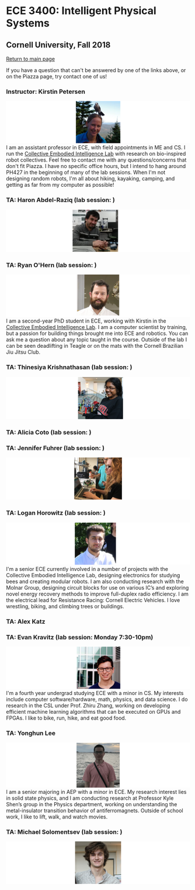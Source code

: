 # ECE 3400: Intelligent Physical Systems
## Cornell University, Fall 2018

[Return to main page](https://cei-lab.github.io/ece3400-2018/)

If you have a question that can't be answered by one of the links above, or on the Piazza page, try contact one of us!

### Instructor: Kirstin Petersen

![Kirstin](./images/Kirstin.png)
I am an assistant professor in ECE, with field appointments in ME and CS. I run the [Collective Embodied Intelligence Lab](http://cei.ece.cornell.edu/) with research on bio-inspired robot collectives. Feel free to contact me with any questions/concerns that don't fit Piazza. I have no specific office hours, but I intend to hang around PH427 in the beginning of many of the lab sessions. When I'm not designing random robots, I'm all about hiking, kayaking, camping, and getting as far from my computer as possible!

### TA: Haron Abdel-Raziq (lab session: )

![Haron](./images/Haron.png)

### TA: Ryan O'Hern (lab session: )

![Ryan](./images/Ryan.png)
I am a second-year PhD student in ECE, working with Kirstin in the [Collective Embodied Intelligence Lab](http://cei.ece.cornell.edu/). I am a computer scientist by training, but a passion for building things brought me into ECE and robotics. You can ask me a question about any topic taught in the course. Outside of the lab I can be seen deadlifting in Teagle or on the mats with the Cornell Brazilian Jiu Jitsu Club.

### TA: Thinesiya Krishnathasan (lab session: )

![Thinesiya](./images/Thinesiya.png)

### TA: Alicia Coto (lab session: )

### TA: Jennifer Fuhrer (lab session: )

![Jennifer](./images/Jennifer.png)

### TA: Logan Horowitz (lab session: )

![Logan](./images/Logan.png)
I'm a senior ECE currently involved in a number of projects with the Collective Embodied Intelligence Lab, designing electronics for studying bees and creating modular robots.  I am also conducting research with the Molnar Group, designing circuit blocks for use on various IC’s and exploring novel energy recovery methods to improve full-duplex radio efficiency.  I am the electrical lead for Resistance Racing: Cornell Electric Vehicles.  I love wrestling, biking, and climbing trees or buildings.

### TA: Alex Katz

### TA: Evan Kravitz (lab session: Monday 7:30-10pm)

![Evan](./images/Evan.png)
I'm a fourth year undergrad studying ECE with a minor in CS. My interests include computer software/hardware, math, physics, and data science. I do research in the CSL under Prof. Zhiru Zhang, working on developing efficient machine learning algorithms that can be executed on GPUs and FPGAs. I like to bike, run, hike, and eat good food. 

### TA: Yonghun Lee

![Yonghun](./images/Yonghun.png)
I am a senior majoring in AEP with a minor in ECE. My research interest lies in solid state physics, and I am conducting research at Professor Kyle Shen’s group in the Physics department, working on understanding the metal-insulator transition behavior of antiferromagnets. Outside of school work, I like to lift, walk, and watch movies. 

### TA: Michael Solomentsev (lab session: )

![Michael](./images/Michael.png)


